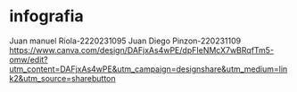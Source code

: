 # infografia
Juan manuel Riola-2220231095 
Juan Diego Pinzon-220231109
https://www.canva.com/design/DAFjxAs4wPE/dpFIeNMcX7wBRqfTm5-omw/edit?utm_content=DAFjxAs4wPE&utm_campaign=designshare&utm_medium=link2&utm_source=sharebutton
